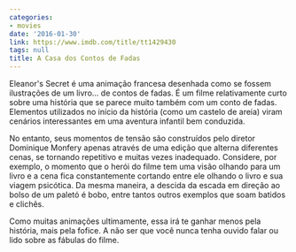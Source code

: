 ```yaml
---
categories:
- movies
date: '2016-01-30'
link: https://www.imdb.com/title/tt1429430
tags: null
title: A Casa dos Contos de Fadas
---
```


Eleanor's Secret é uma animação francesa desenhada como se fossem ilustrações de um livro... de contos de fadas. É um filme relativamente curto sobre uma história que se parece muito também com um conto de fadas. Elementos utilizados no início da história (como um castelo de areia) viram cenários interessantes em uma aventura infantil bem conduzida.

No entanto, seus momentos de tensão são construídos pelo diretor Dominique Monfery apenas através de uma edição que alterna diferentes cenas, se tornando repetitivo e muitas vezes inadequado. Considere, por exemplo, o momento que o herói do filme tem uma visão olhando para um livro e a cena fica constantemente cortando entre ele olhando o livro e sua viagem psicótica. Da mesma maneira, a descida da escada em direção ao bolso de um paletó é bobo, entre tantos outros exemplos que soam batidos e clichês.

Como muitas animações ultimamente, essa irá te ganhar menos pela história, mais pela fofice. A não ser que você nunca tenha ouvido falar ou lido sobre as fábulas do filme.